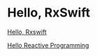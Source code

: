 # Hello, RxSwift

[Hello, Rxswift](https://github.com/Huhyukyung/TIL/blob/main/RxSwift/01.%20Hello%2C%20RxSwift/Hello%2C%20Rxswift.md)

[Hello Reactive Programming](https://github.com/Huhyukyung/TIL/blob/main/RxSwift/01.%20Hello%2C%20RxSwift/Hello%20Reactive%20Programming.md)
